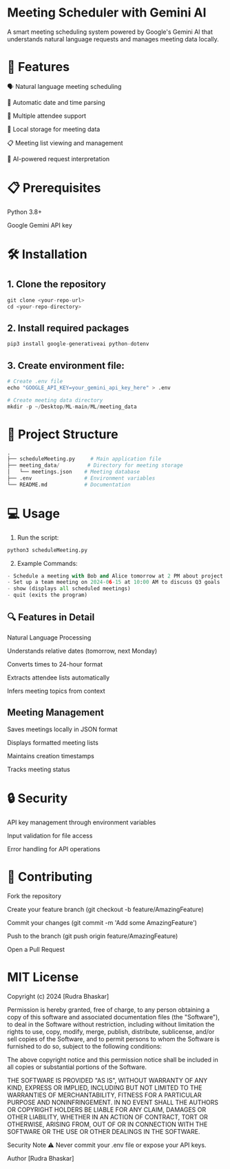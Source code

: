 
# Meeting Scheduler with Gemini AI
A smart meeting scheduling system powered by Google's Gemini AI that understands natural language requests and manages meeting data locally.

# 🎯 Features

🗣️ Natural language meeting scheduling

📅 Automatic date and time parsing

👥 Multiple attendee support

💾 Local storage for meeting data

📋 Meeting list viewing and management

🤖 AI-powered request interpretation


# 📋 Prerequisites

Python 3.8+

Google Gemini API key



# 🛠️ Installation
## 1. Clone the repository
```python
git clone <your-repo-url>
cd <your-repo-directory>
```
## 2. Install required packages
```python
pip3 install google-generativeai python-dotenv
```
## 3. Create environment file:
```python
# Create .env file
echo "GOOGLE_API_KEY=your_gemini_api_key_here" > .env

# Create meeting data directory
mkdir -p ~/Desktop/ML-main/ML/meeting_data
```


# 📁 Project Structure
```python
.
├── scheduleMeeting.py     # Main application file
├── meeting_data/         # Directory for meeting storage
│   └── meetings.json    # Meeting database
├── .env                 # Environment variables
└── README.md            # Documentation
```

# 💻 Usage
1. Run the script:
```python
python3 scheduleMeeting.py
```


2. Example Commands:

```python
- Schedule a meeting with Bob and Alice tomorrow at 2 PM about project planning
- Set up a team meeting on 2024-06-15 at 10:00 AM to discuss Q3 goals
- show (displays all scheduled meetings)
- quit (exits the program)
```

## 🔍 Features in Detail

Natural Language Processing

Understands relative dates (tomorrow, next Monday)

Converts times to 24-hour format

Extracts attendee lists automatically

Infers meeting topics from context

## Meeting Management

Saves meetings locally in JSON format

Displays formatted meeting lists

Maintains creation timestamps

Tracks meeting status



# 🔒 Security

API key management through environment variables

Input validation for file access

Error handling for API operations


# 🤝 Contributing

Fork the repository

Create your feature branch (git checkout -b feature/AmazingFeature)

Commit your changes (git commit -m 'Add some AmazingFeature')

Push to the branch (git push origin feature/AmazingFeature)

Open a Pull Request

# MIT License

Copyright (c) 2024 [Rudra Bhaskar]

Permission is hereby granted, free of charge, to any person obtaining a copy
of this software and associated documentation files (the "Software"), to deal
in the Software without restriction, including without limitation the rights
to use, copy, modify, merge, publish, distribute, sublicense, and/or sell
copies of the Software, and to permit persons to whom the Software is
furnished to do so, subject to the following conditions:

The above copyright notice and this permission notice shall be included in all
copies or substantial portions of the Software.

THE SOFTWARE IS PROVIDED "AS IS", WITHOUT WARRANTY OF ANY KIND, EXPRESS OR
IMPLIED, INCLUDING BUT NOT LIMITED TO THE WARRANTIES OF MERCHANTABILITY,
FITNESS FOR A PARTICULAR PURPOSE AND NONINFRINGEMENT. IN NO EVENT SHALL THE
AUTHORS OR COPYRIGHT HOLDERS BE LIABLE FOR ANY CLAIM, DAMAGES OR OTHER
LIABILITY, WHETHER IN AN ACTION OF CONTRACT, TORT OR OTHERWISE, ARISING FROM,
OUT OF OR IN CONNECTION WITH THE SOFTWARE OR THE USE OR OTHER DEALINGS IN THE
SOFTWARE.

Security Note
⚠️ Never commit your .env file or expose your API keys.

Author
[Rudra Bhaskar]